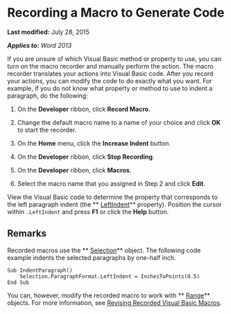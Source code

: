 
# Recording a Macro to Generate Code

 **Last modified:** July 28, 2015

 _**Applies to:** Word 2013_

If you are unsure of which Visual Basic method or property to use, you can turn on the macro recorder and manually perform the action. The macro recorder translates your actions into Visual Basic code. After you record your actions, you can modify the code to do exactly what you want. For example, if you do not know what property or method to use to indent a paragraph, do the following:


1. On the  **Developer** ribbon, click **Record Macro**.
    
2. Change the default macro name to a name of your choice and click  **OK** to start the recorder.
    
3. On the  **Home** menu, click the **Increase Indent** button.
    
4. On the  **Developer** ribbon, click **Stop Recording**.
    
5. On the  **Developer** ribbon, click **Macros**.
    
6. Select the macro name that you assigned in Step 2 and click  **Edit**.
    
View the Visual Basic code to determine the property that corresponds to the left paragraph indent (the  ** [LeftIndent](1e30416e-fcf2-e0cd-694a-d3608fa950f8.md)** property). Position the cursor within `.LeftIndent` and press **F1** or click the **Help** button.

## Remarks

Recorded macros use the  ** [Selection](7b574a91-c33e-ecfd-6783-6b7528b2ed8f.md)** object. The following code example indents the selected paragraphs by one-half inch.


```
Sub IndentParagraph() 
    Selection.ParagraphFormat.LeftIndent = InchesToPoints(0.5) 
End Sub
```

You can, however, modify the recorded macro to work with  ** [Range](15a7a1c4-5f3f-5b6e-60e9-29688de3f274.md)** objects. For more information, see [Revising Recorded Visual Basic Macros](e17875d2-f11a-825c-1f92-a0ba6cb3309f.md).

